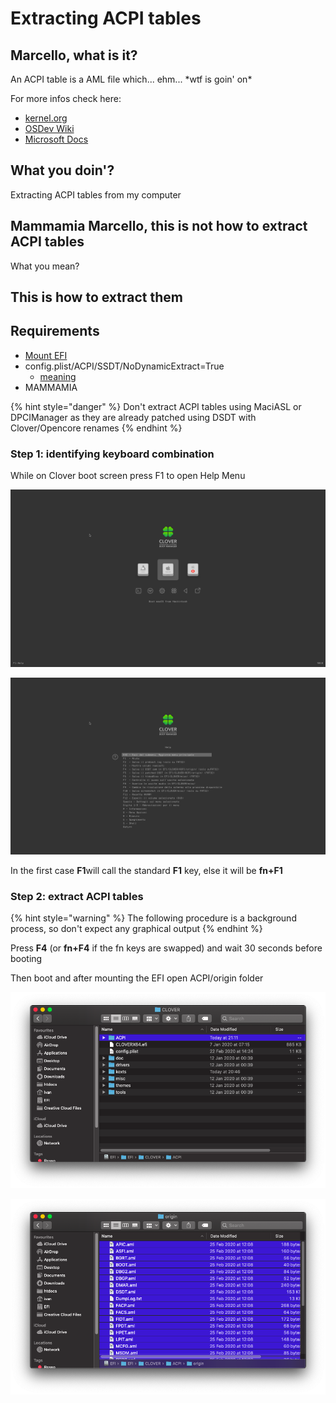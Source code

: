 # Extracting ACPI tables

## Marcello, what is it?

An ACPI table is a AML file which... ehm... \*wtf is goin' on\*

For more infos check here:

* [kernel.org](https://www.kernel.org/doc/html/latest/arm64/acpi_object_usage.html)
* [OSDev Wiki](https://wiki.osdev.org/ACPI)
* [Microsoft Docs](https://docs.microsoft.com/en-us/windows-hardware/drivers/bringup/acpi-system-description-tables)

## What you doin'?

Extracting ACPI tables from my computer

## Mammamia Marcello, this is not how to extract ACPI tables

What you mean?

## This is how to extract them

## Requirements

* [Mount EFI](mount-efi.md)
* config.plist/ACPI/SSDT/NoDynamicExtract=True
  * [meaning](../../introduction/conventions.md)
* MAMMAMIA

{% hint style="danger" %}
Don't extract ACPI tables using MaciASL or DPCIManager as they are already patched using DSDT with Clover/Opencore renames
{% endhint %}

### Step 1: identifying keyboard combination

While on Clover boot screen press F1 to open Help Menu

![](../../.gitbook/assets/image-54.png)

![If this menu doesn&apos;t open repeat the procedure using fn+F1](../../.gitbook/assets/image-3.png)

In the first case **F1**will call the standard **F1** key, else it will be **fn+F1**

### Step 2: extract ACPI tables

{% hint style="warning" %}
The following procedure is a background process, so don't expect any graphical output
{% endhint %}

Press **F4** \(or **fn+F4** if the fn keys are swapped\) and wait 30 seconds before booting

Then boot and after mounting the EFI open ACPI/origin folder

![](../../.gitbook/assets/image-118.png)

![ACPI Tables extracted](../../.gitbook/assets/image-33.png)

